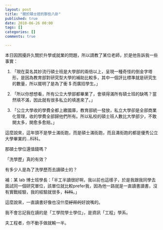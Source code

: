 ```yaml
---
layout: post
title: "關於碩士班的那些八卦"
published: true
date: 2010-06-26 00:00
tags: []
categories: []
comments: true

---
```


本日因困擾許久關於升學或就業的問題，所以請教了某位老師，於是他告訴我一些事實：

1) 「現在莫名其妙流行碩士班是大學部的兩倍以上，呈現一種奇怪的倒金字塔形，是因為教育部對研究型大學的補助比較多，其中一個評比標準就是研究生的數量，所以擺明了是為了衝 $ 而廣招學生。」

2) 「所以你想想看，所有公立大學部都畢業了，會填得滿所有碩士班的缺嗎？當然填不滿，因此就有很多私立的填進來了。」

3) 「公立大學收的學費全都上繳國庫，教育部統一發放，私立大學卻是全部商業化管理，收的學費全部歸他們所有。所以私校的碩士班人數比大學部少，不敢開太多，開愈多愈賠。」

這麼說來，這年頭不是學士滿街跑，而是碩士滿街跑，而且滿街跑的都是優秀公立大學畢業的...科科。

那碩士學位還值錢嗎？

「洗學歷」真的有效？

有多少人是為了洗學歷而去讀碩士的？

補：某 lab 博士班學長：「半工半讀很好啊，我以前也這樣子，於是我跟我同學去面試同一個研究單位，該單位就比較prefer我，因為他一路就是一直讀書讀書，沒有實戰經驗，我的經驗就很多，<del datetime="2010-06-25T17:34:37+00:00">科科</del>。」

這麼說來，一直讀書好像也沒什麼<del datetime="2010-06-25T17:34:37+00:00">好屌的</del>好說嘴的。

我不會忘記我在讀的是「工學院學士學位」，是資訊「工程」學系。

夫工程者，你不動手做就輸一半。
